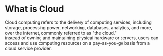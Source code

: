 # What is Cloud ##

Cloud computing refers to the delivery of computing services, including storage, processing power, networking, databases, analytics, and more, over the internet, commonly referred to as "the cloud." <br> 
Instead of owning and maintaining physical hardware or servers, users can access and use computing resources on a pay-as-you-go basis from a cloud service provider.
